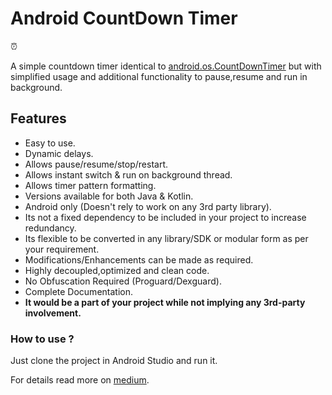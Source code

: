 # Android CountDown Timer

:alarm_clock:

A simple countdown timer identical to [android.os.CountDownTimer](https://developer.android.com/reference/android/os/CountDownTimer) but with simplified usage and additional functionality to pause,resume and run in background.


## Features
 - Easy to use.
 - Dynamic delays.
 - Allows pause/resume/stop/restart.
 - Allows instant switch & run on background thread.
 - Allows timer pattern formatting.
 - Versions available for both Java & Kotlin.
 - Android only (Doesn't rely to work on any 3rd party library).
 - Its not a fixed dependency to be included in your project to increase redundancy.
 - Its flexible to be converted in any library/SDK or modular form as per your requirement.
 - Modifications/Enhancements can be made as required.
 - Highly decoupled,optimized and clean code.
 - No Obfuscation Required (Proguard/Dexguard).
 - Complete Documentation.
 - **It would be a part of your project while not implying any 3rd-party involvement.**
 
 ### How to use ?

   Just clone the project in Android Studio and run it.
  
   For details read more on [medium](https://android.jlelse.eu/expandable-recycler-view-in-android-8d8927811ba7).
